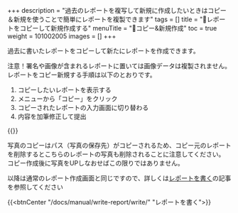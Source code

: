 +++
description = "過去のレポートを複写して新規に作成したいときはコピー＆新規を使うことで簡単にレポートを複製できます"
tags = []
title = "📄レポートをコピーして新規作成する"
menuTitle = "📄コピー&新規作成"
toc = true
weight = 101002005
images = []
+++

過去に書いたレポートをコピーして新たにレポートを作成できます。

注意！署名や画像が含まれるレポートに置いては画像データは複製されません。
レポートをコピー新規する手順は以下のとおりです。

1. コピーしたいレポートを表示する
1. メニューから「コピー」をクリック
1. コピーされたレポートの入力画面に切り替わる
1. 内容を加筆修正して提出


{{<appscreen filename="copy" msg="過去のレポートを複写して新しいレポートを作成する">}}

写真のコピーはパス（写真の保存先）がコピーされるため、コピー元のレポートを削除するとこちらのレポートの写真も削除されることに注意してください。
コピー作成後に写真をUPしなおせばこの限りではありません。

以降は通常のレポート作成画面と同じですので、詳しくは[レポートを書く](/docs/manual/write-report/write/)の記事を参照してください

{{<btnCenter "/docs/manual/write-report/write/" "レポートを書く">}}
